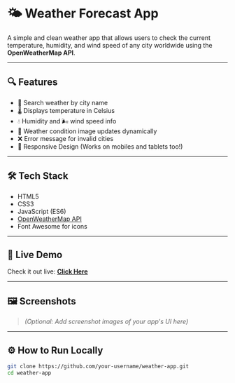 # 🌤️ Weather Forecast App

A simple and clean weather app that allows users to check the current temperature, humidity, and wind speed of any city worldwide using the **OpenWeatherMap API**.

---

## 🔍 Features

- 🌆 Search weather by city name
- 🌡️ Displays temperature in Celsius
- 💧 Humidity and 🌬️ wind speed info
- 📸 Weather condition image updates dynamically
- ❌ Error message for invalid cities
- 🎯 Responsive Design (Works on mobiles and tablets too!)

---

## 🛠️ Tech Stack

- HTML5
- CSS3
- JavaScript (ES6)
- [OpenWeatherMap API](https://openweathermap.org/api)
- Font Awesome for icons

---

## 🚀 Live Demo

Check it out live: [**Click Here**](#) 

---

## 🖼️ Screenshots

> _(Optional: Add screenshot images of your app's UI here)_

---

## ⚙️ How to Run Locally

```bash
git clone https://github.com/your-username/weather-app.git
cd weather-app
